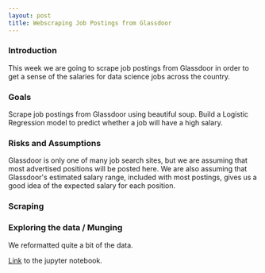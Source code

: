 ```yaml
---
layout: post
title: Webscraping Job Postings from Glassdoor
---
```


### Introduction

This week we are going to scrape job postings from Glassdoor in order to get a sense of the salaries for data science jobs across the country.

### Goals
Scrape job postings  from Glassdoor using beautiful soup. 
Build a Logistic Regression model to predict whether a job will have a high salary. 

### Risks and Assumptions

Glassdoor is only one of many job search sites, but we are assuming that most advertised positions will be posted here. We are also assuming that Glassdoor's estimated salary range, included with most postings, gives us a good idea of the expected salary for each position. 

### Scraping

### Exploring the data / Munging

We reformatted quite a bit of the data. 


<a href="https://git.generalassemb.ly/anthonysull/project-4-webscraping/blob/master/Project%204%20-%20GlassDoor%202.ipynb">Link</a> to the jupyter notebook. 

